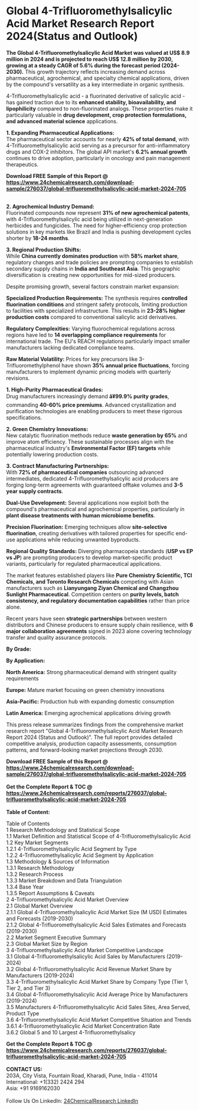 <h1>Global 4-Trifluoromethylsalicylic Acid Market Research Report 2024(Status and Outlook)</h1><p><strong>The Global 4-Trifluoromethylsalicylic Acid Market was valued at US$ 8.9 million in 2024 and is projected to reach US$ 12.8 million by 2030, growing at a steady CAGR of 5.6% during the forecast period (2024-2030).</strong> This growth trajectory reflects increasing demand across pharmaceutical, agrochemical, and specialty chemical applications, driven by the compound's versatility as a key intermediate in organic synthesis.</p><p>4-Trifluoromethylsalicylic acid - a fluorinated derivative of salicylic acid - has gained traction due to its <strong>enhanced stability, bioavailability, and lipophilicity</strong> compared to non-fluorinated analogs. These properties make it particularly valuable in <strong>drug development, crop protection formulations, and advanced material science</strong> applications.</p><p><strong>1. Expanding Pharmaceutical Applications:</strong><br>
The pharmaceutical sector accounts for nearly <strong>42% of total demand</strong>, with 4-Trifluoromethylsalicylic acid serving as a precursor for anti-inflammatory drugs and COX-2 inhibitors. The global API market's <strong>6.2% annual growth</strong> continues to drive adoption, particularly in oncology and pain management therapeutics.</p><div><b>Download FREE Sample of this Report @ 
            <a href="https://www.24chemicalresearch.com/download-sample/276037/global-trifluoromethylsalicylic-acid-market-2024-705">
            https://www.24chemicalresearch.com/download-sample/276037/global-trifluoromethylsalicylic-acid-market-2024-705</a></b></div><br><p><strong>2. Agrochemical Industry Demand:</strong><br>
Fluorinated compounds now represent <strong>31% of new agrochemical patents</strong>, with 4-Trifluoromethylsalicylic acid being utilized in next-generation herbicides and fungicides. The need for higher-efficiency crop protection solutions in key markets like Brazil and India is pushing development cycles shorter by <strong>18-24 months</strong>.</p><p><strong>3. Regional Production Shifts:</strong><br>
While <strong>China currently dominates production</strong> with <strong>58% market share</strong>, regulatory changes and trade policies are prompting companies to establish secondary supply chains in <strong>India and Southeast Asia</strong>. This geographic diversification is creating new opportunities for mid-sized producers.</p><p>Despite promising growth, several factors constrain market expansion:</p><p><strong>Specialized Production Requirements:</strong> The synthesis requires <strong>controlled fluorination conditions</strong> and stringent safety protocols, limiting production to facilities with specialized infrastructure. This results in <strong>23-28% higher production costs</strong> compared to conventional salicylic acid derivatives.</p><p><strong>Regulatory Complexities:</strong> Varying fluorochemical regulations across regions have led to <strong>14 overlapping compliance requirements</strong> for international trade. The EU's REACH regulations particularly impact smaller manufacturers lacking dedicated compliance teams.</p><p><strong>Raw Material Volatility:</strong> Prices for key precursors like 3-Trifluoromethylphenol have shown <strong>35% annual price fluctuations</strong>, forcing manufacturers to implement dynamic pricing models with quarterly revisions.</p><p><strong>1. High-Purity Pharmaceutical Grades:</strong><br>
Drug manufacturers increasingly demand <strong>â¥99.9% purity grades</strong>, commanding <strong>40-60% price premiums</strong>. Advanced crystallization and purification technologies are enabling producers to meet these rigorous specifications.</p><p><strong>2. Green Chemistry Innovations:</strong><br>
New catalytic fluorination methods reduce <strong>waste generation by 65%</strong> and improve atom efficiency. These sustainable processes align with the pharmaceutical industry's <strong>Environmental Factor (EF) targets</strong> while potentially lowering production costs.</p><p><strong>3. Contract Manufacturing Partnerships:</strong><br>
With <strong>72% of pharmaceutical companies</strong> outsourcing advanced intermediates, dedicated 4-Trifluoromethylsalicylic acid producers are forging long-term agreements with guaranteed offtake volumes and <strong>3-5 year supply contracts</strong>.</p><p><strong>Dual-Use Development:</strong> Several applications now exploit both the compound's pharmaceutical and agrochemical properties, particularly in <strong>plant disease treatments with human microbiome benefits</strong>.</p><p><strong>Precision Fluorination:</strong> Emerging techniques allow <strong>site-selective fluorination</strong>, creating derivatives with tailored properties for specific end-use applications while reducing unwanted byproducts.</p><p><strong>Regional Quality Standards:</strong> Diverging pharmacopeia standards (<strong>USP vs EP vs JP</strong>) are prompting producers to develop market-specific product variants, particularly for regulated pharmaceutical applications.</p><p>The market features established players like <strong>Pure Chemistry Scientific, TCI Chemicals, and Toronto Research Chemicals</strong> competing with Asian manufacturers such as <strong>Lianyungang Ziyan Chemical and Changzhou Sunlight Pharmaceutical</strong>. Competition centers on <strong>purity levels, batch consistency, and regulatory documentation capabilities</strong> rather than price alone.</p><p>Recent years have seen <strong>strategic partnerships</strong> between western distributors and Chinese producers to ensure supply chain resilience, with <strong>6 major collaboration agreements</strong> signed in 2023 alone covering technology transfer and quality assurance protocols.</p><p><strong>By Grade:</strong></p><p><strong>By Application:</strong></p><p><strong>North America:</strong> Strong pharmaceutical demand with stringent quality requirements</p><p><strong>Europe:</strong> Mature market focusing on green chemistry innovations</p><p><strong>Asia-Pacific:</strong> Production hub with expanding domestic consumption</p><p><strong>Latin America:</strong> Emerging agrochemical applications driving growth</p><p>This press release summarizes findings from the comprehensive market research report "Global 4-Trifluoromethylsalicylic Acid Market Research Report 2024 (Status and Outlook)". The full report provides detailed competitive analysis, production capacity assessments, consumption patterns, and forward-looking market projections through 2030.</p><div><b>Download FREE Sample of this Report @ 
            <a href="https://www.24chemicalresearch.com/download-sample/276037/global-trifluoromethylsalicylic-acid-market-2024-705">
            https://www.24chemicalresearch.com/download-sample/276037/global-trifluoromethylsalicylic-acid-market-2024-705</a></b></div><br><div><b>Get the Complete Report & TOC @ 
            <a href="https://www.24chemicalresearch.com/reports/276037/global-trifluoromethylsalicylic-acid-market-2024-705">
            https://www.24chemicalresearch.com/reports/276037/global-trifluoromethylsalicylic-acid-market-2024-705</a></b></div><br>
            <b>Table of Content:</b><p>Table of Contents<br />
1 Research Methodology and Statistical Scope<br />
1.1 Market Definition and Statistical Scope of 4-Trifluoromethylsalicylic Acid<br />
1.2 Key Market Segments<br />
1.2.1 4-Trifluoromethylsalicylic Acid Segment by Type<br />
1.2.2 4-Trifluoromethylsalicylic Acid Segment by Application<br />
1.3 Methodology & Sources of Information<br />
1.3.1 Research Methodology<br />
1.3.2 Research Process<br />
1.3.3 Market Breakdown and Data Triangulation<br />
1.3.4 Base Year<br />
1.3.5 Report Assumptions & Caveats<br />
2 4-Trifluoromethylsalicylic Acid Market Overview<br />
2.1 Global Market Overview<br />
2.1.1 Global 4-Trifluoromethylsalicylic Acid Market Size (M USD) Estimates and Forecasts (2019-2030)<br />
2.1.2 Global 4-Trifluoromethylsalicylic Acid Sales Estimates and Forecasts (2019-2030)<br />
2.2 Market Segment Executive Summary<br />
2.3 Global Market Size by Region<br />
3 4-Trifluoromethylsalicylic Acid Market Competitive Landscape<br />
3.1 Global 4-Trifluoromethylsalicylic Acid Sales by Manufacturers (2019-2024)<br />
3.2 Global 4-Trifluoromethylsalicylic Acid Revenue Market Share by Manufacturers (2019-2024)<br />
3.3 4-Trifluoromethylsalicylic Acid Market Share by Company Type (Tier 1, Tier 2, and Tier 3)<br />
3.4 Global 4-Trifluoromethylsalicylic Acid Average Price by Manufacturers (2019-2024)<br />
3.5 Manufacturers 4-Trifluoromethylsalicylic Acid Sales Sites, Area Served, Product Type<br />
3.6 4-Trifluoromethylsalicylic Acid Market Competitive Situation and Trends<br />
3.6.1 4-Trifluoromethylsalicylic Acid Market Concentration Rate<br />
3.6.2 Global 5 and 10 Largest 4-Trifluoromethylsalicy</p><div><b>Get the Complete Report & TOC @ 
            <a href="https://www.24chemicalresearch.com/reports/276037/global-trifluoromethylsalicylic-acid-market-2024-705">
            https://www.24chemicalresearch.com/reports/276037/global-trifluoromethylsalicylic-acid-market-2024-705</a></b></div><br><b>CONTACT US:</b><br>
            203A, City Vista, Fountain Road, Kharadi, Pune, India - 411014<br>
            International: +1(332) 2424 294<br>
            Asia: +91 9169162030 <br><br>
            Follow Us On LinkedIn: <a href="https://www.linkedin.com/company/24chemicalresearch/">24ChemicalResearch LinkedIn</a>